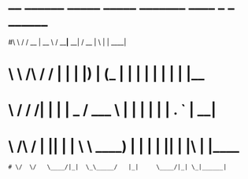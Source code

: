 # __          ______  _____   _____ _______    ____  _   _ ______ 
 #\ \        / / __ \|  __ \ / ____|__   __|  / __ \| \ | |  ____|
 # \ \  /\  / / |  | | |__) | (___    | |    | |  | |  \| | |__   
  # \ \/  \/ /| |  | |  _  / \___ \   | |    | |  | | . ` |  __|  
   # \  /\  / | |__| | | \ \ ____) |  | |    | |__| | |\  | |____ 
    # \/  \/   \____/|_|  \_\_____/   |_|     \____/|_| \_|______|
                                                                 
                                                                 
